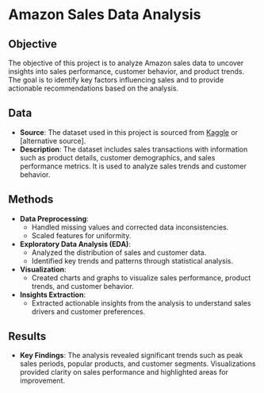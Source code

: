 # Amazon Sales Data Analysis

## Objective
The objective of this project is to analyze Amazon sales data to uncover insights into sales performance, customer behavior, and product trends. The goal is to identify key factors influencing sales and to provide actionable recommendations based on the analysis.

## Data
- **Source**: The dataset used in this project is sourced from [Kaggle](https://www.kaggle.com) or [alternative source].
- **Description**: The dataset includes sales transactions with information such as product details, customer demographics, and sales performance metrics. It is used to analyze sales trends and customer behavior.

## Methods
- **Data Preprocessing**: 
  - Handled missing values and corrected data inconsistencies.
  - Scaled features for uniformity.
- **Exploratory Data Analysis (EDA)**:
  - Analyzed the distribution of sales and customer data.
  - Identified key trends and patterns through statistical analysis.
- **Visualization**:
  - Created charts and graphs to visualize sales performance, product trends, and customer behavior.
- **Insights Extraction**:
  - Extracted actionable insights from the analysis to understand sales drivers and customer preferences.

## Results
- **Key Findings**: The analysis revealed significant trends such as peak sales periods, popular products, and customer segments. Visualizations provided clarity on sales performance and highlighted areas for improvement.

